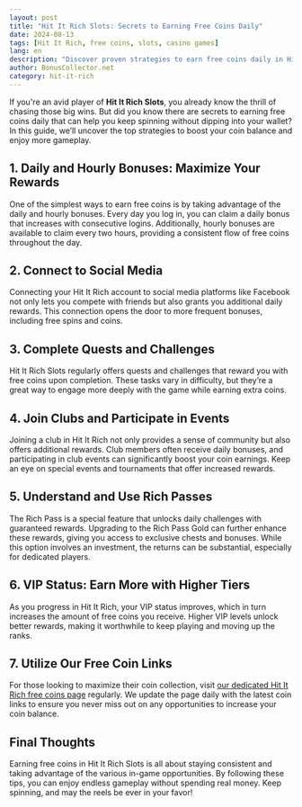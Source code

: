```yaml
---
layout: post  
title: "Hit It Rich Slots: Secrets to Earning Free Coins Daily"  
date: 2024-08-13  
tags: [Hit It Rich, free coins, slots, casino games]  
lang: en  
description: "Discover proven strategies to earn free coins daily in Hit It Rich Slots. Maximize your rewards and enjoy endless gameplay with these expert tips."  
author: BonusCollector.net
category: hit-it-rich
---
```


If you're an avid player of **Hit It Rich Slots**, you already know the thrill of chasing those big wins. But did you know there are secrets to earning free coins daily that can help you keep spinning without dipping into your wallet? In this guide, we’ll uncover the top strategies to boost your coin balance and enjoy more gameplay.

## 1. Daily and Hourly Bonuses: Maximize Your Rewards

One of the simplest ways to earn free coins is by taking advantage of the daily and hourly bonuses. Every day you log in, you can claim a daily bonus that increases with consecutive logins. Additionally, hourly bonuses are available to claim every two hours, providing a consistent flow of free coins throughout the day.

## 2. Connect to Social Media

Connecting your Hit It Rich account to social media platforms like Facebook not only lets you compete with friends but also grants you additional daily rewards. This connection opens the door to more frequent bonuses, including free spins and coins.

## 3. Complete Quests and Challenges

Hit It Rich Slots regularly offers quests and challenges that reward you with free coins upon completion. These tasks vary in difficulty, but they’re a great way to engage more deeply with the game while earning extra coins.

## 4. Join Clubs and Participate in Events

Joining a club in Hit It Rich not only provides a sense of community but also offers additional rewards. Club members often receive daily bonuses, and participating in club events can significantly boost your coin earnings. Keep an eye on special events and tournaments that offer increased rewards.

## 5. Understand and Use Rich Passes

The Rich Pass is a special feature that unlocks daily challenges with guaranteed rewards. Upgrading to the Rich Pass Gold can further enhance these rewards, giving you access to exclusive chests and bonuses. While this option involves an investment, the returns can be substantial, especially for dedicated players.

## 6. VIP Status: Earn More with Higher Tiers

As you progress in Hit It Rich, your VIP status improves, which in turn increases the amount of free coins you receive. Higher VIP levels unlock better rewards, making it worthwhile to keep playing and moving up the ranks.

## 7. Utilize Our Free Coin Links

For those looking to maximize their coin collection, visit [our dedicated Hit It Rich free coins page](https://bonuscollector.net/hit-it-rich-free-coins/) regularly. We update the page daily with the latest coin links to ensure you never miss out on any opportunities to increase your coin balance.

## Final Thoughts

Earning free coins in Hit It Rich Slots is all about staying consistent and taking advantage of the various in-game opportunities. By following these tips, you can enjoy endless gameplay without spending real money. Keep spinning, and may the reels be ever in your favor!